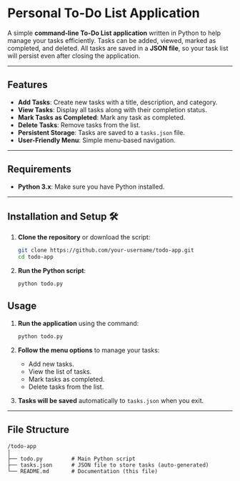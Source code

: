# **Personal To-Do List Application** 

A simple **command-line To-Do List application** written in Python to help manage your tasks efficiently. Tasks can be added, viewed, marked as completed, and deleted. All tasks are saved in a **JSON file**, so your task list will persist even after closing the application.

---

## **Features** 
- **Add Tasks**: Create new tasks with a title, description, and category.
- **View Tasks**: Display all tasks along with their completion status.
- **Mark Tasks as Completed**: Mark any task as completed.
- **Delete Tasks**: Remove tasks from the list.
- **Persistent Storage**: Tasks are saved to a `tasks.json` file.
- **User-Friendly Menu**: Simple menu-based navigation.

---

## **Requirements** 
- **Python 3.x**: Make sure you have Python installed.  

---

## **Installation and Setup** 🛠️
1. **Clone the repository** or download the script:
    ```bash
    git clone https://github.com/your-username/todo-app.git
    cd todo-app
    ```

2. **Run the Python script**:
    ```bash
    python todo.py
    ```

## **Usage** 

1. **Run the application** using the command:
    ```bash
    python todo.py
    ```

2. **Follow the menu options** to manage your tasks:
    - Add new tasks.
    - View the list of tasks.
    - Mark tasks as completed.
    - Delete tasks from the list.

3. **Tasks will be saved** automatically to `tasks.json` when you exit.

---

## **File Structure** 
```
/todo-app
│
├── todo.py         # Main Python script
├── tasks.json      # JSON file to store tasks (auto-generated)
└── README.md       # Documentation (this file)
```
